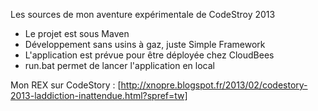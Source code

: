 Les sources de mon aventure expérimentale de CodeStroy 2013

* Le projet est sous Maven
* Développement sans usins à gaz, juste Simple Framework
* L'application est prévue pour être déployée chez CloudBees
* run.bat permet de lancer l'application en local

Mon REX sur CodeStory : [http://xnopre.blogspot.fr/2013/02/codestory-2013-laddiction-inattendue.html?spref=tw]
